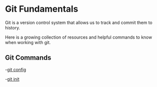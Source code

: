 # Git Fundamentals

Git is a version control system that allows us to track and commit them to history.

Here is a growing collection of resources and helpful commands to know when working with git.

## Git Commands

-[git config](./commands/Config.md)

-[git init](./commands/Init.md)
